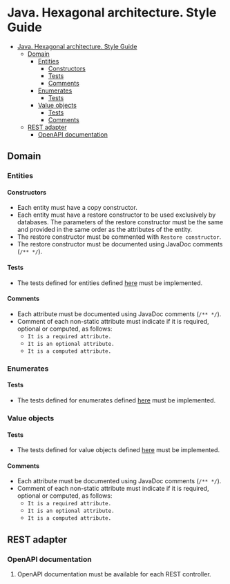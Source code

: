 # Java. Hexagonal architecture. Style Guide

- [Java. Hexagonal architecture. Style Guide](#java-hexagonal-architecture-style-guide)
  - [Domain](#domain)
    - [Entities](#entities)
      - [Constructors](#constructors)
      - [Tests](#tests)
      - [Comments](#comments)
    - [Enumerates](#enumerates)
      - [Tests](#tests-1)
    - [Value objects](#value-objects)
      - [Tests](#tests-2)
      - [Comments](#comments-1)
  - [REST adapter](#rest-adapter)
    - [OpenAPI documentation](#openapi-documentation)

## Domain

### Entities

#### Constructors

* Each entity must have a copy constructor.
* Each entity must have a restore constructor to be used exclusively by databases. The parameters of the restore constructor must be the same and provided in the same order as the attributes of the entity.
* The restore constructor must be commented with `Restore constructor`.
* The restore constructor must be documented using JavaDoc comments (`/** */`).

#### Tests

* The tests defined for entities defined [here](./entity_tests.md) must be implemented.

#### Comments

* Each attribute must be documented using JavaDoc comments (`/** */`). 
* Comment of each non-static attribute must indicate if it is required, optional or computed, as follows:
   * `It is a required attribute.`
   * `It is an optional attribute.`
   * `It is a computed attribute.`

### Enumerates

#### Tests

* The tests defined for enumerates defined [here](./enumerate_tests.md) must be implemented.

### Value objects

#### Tests

* The tests defined for value objects defined [here](./value-object_tests.md) must be implemented.

#### Comments

* Each attribute must be documented using JavaDoc comments (`/** */`). 
* Comment of each non-static attribute must indicate if it is required, optional or computed, as follows:
   * `It is a required attribute.`
   * `It is an optional attribute.`
   * `It is a computed attribute.`

## REST adapter

### OpenAPI documentation

1. OpenAPI documentation must be available for each REST controller.